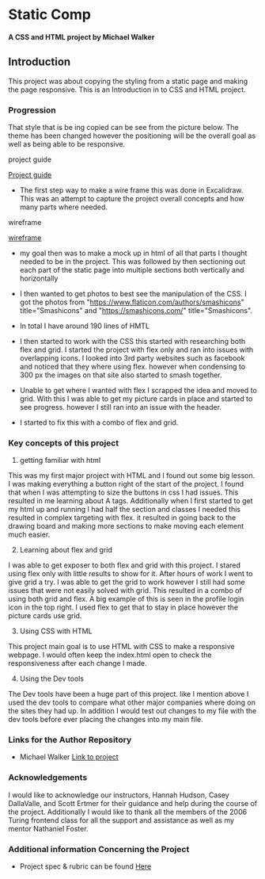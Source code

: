 # Static Comp

#### A CSS and HTML project by Michael Walker

## Introduction

This project was about copying the styling from a static page and making the page responsive. This is an Introduction in to CSS and HTML project.

### Progression

That style that is be ing copied can be see from the picture below. The theme has been changed however the positioning will be the overall goal as well as being able to be responsive.   

project guide

[Project guide](https://i.imgur.com/ogylgqO.jpg)

* The first step way to make a wire frame this was done in Excalidraw. This was an attempt to capture the project overall concepts and how many parts where needed.

wireframe

[wireframe](https://i.imgur.com/l7rLNPH.png)

* my goal then was to make a mock up in html of all that parts I thought needed to be in the project. This was followed by then sectioning out each part of the static page into multiple sections both vertically and horizontally

* I then wanted to get photos to best see the manipulation of the CSS. I got the photos from "https://www.flaticon.com/authors/smashicons" title="Smashicons" and "https://smashicons.com/" title="Smashicons".

* In total I have around 190 lines of HMTL

* I then started to work with the CSS this started with researching both flex and grid. I started the project with flex only and ran into issues with overlapping icons. I looked into 3rd party websites such as facebook and noticed that they where using flex. however when condensing to 300 px the images on that site also started to smash together.

* Unable to get where I wanted with flex I scrapped the idea and moved to grid. With this I was able to get my picture cards in place and started to see progress. however I still ran  into an issue with the header.

* I started to fix this with a combo of flex and grid.     

### Key concepts of this project

1. getting familiar with html

This was my first major project with HTML and I found out some big lesson. I was making everything a button right of the start of the project. I found that when I was attempting to size the buttons in css I had issues. This resulted in me learning about A tags. Additionally when I first started to get my html up and running I had half the section and classes I needed this resulted in complex targeting with flex. it resulted in going back to the drawing board and making more sections to make moving each element much easier.

2. Learning about flex and grid

I was able to get exposer to both flex and grid with this project. I stared using flex only with little results to show for it. After hours of work I went to give grid a try. I was able to get the grid to work however I still had some issues that were not easily solved with grid. This resulted in a combo of using both grid and flex. A big example of this is seen in the profile login icon in the top right. I used flex to get that to stay in place however the picture cards use grid.   

3. Using CSS with HTML

This project main goal is to use HTML with CSS to make a responsive webpage. I would often keep the index.html open to check the responsiveness after each change I made.

4. Using the Dev tools

The Dev tools have been a huge part of this project. like I mention above I used the dev tools to compare what other major companies where doing on the sites they had up. In addition I would test out changes to my file with the dev tools before ever placing the changes into my main file.  

### Links for the Author Repository

* Michael Walker [Link to project](https://github.com/MichaelEWalker87/Static-Comp)


### Acknowledgements

I  would like to acknowledge our instructors, Hannah Hudson, Casey DallaValle, and Scott Ertmer for their guidance and help during the course of the project. Additionally I would like to thank all the members of the 2006 Turing frontend class for all the support and assistance as well as my mentor Nathaniel Foster.


### Additional information Concerning the Project

* Project spec & rubric can be found [Here](https://frontend.turing.io/projects/module-1/m1-static-comp.html)

